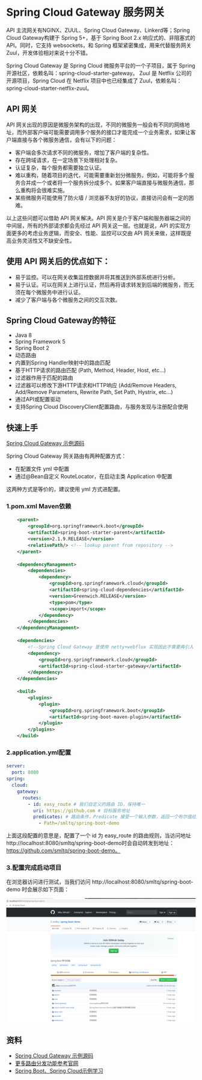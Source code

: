 # Spring Cloud Gateway 服务网关

API 主流网关有NGINX、ZUUL、Spring Cloud Gateway、Linkerd等；Spring Cloud Gateway构建于 Spring 5+，基于 Spring Boot 2.x 响应式的、非阻塞式的 API。同时，它支持 websockets，和 Spring 框架紧密集成，用来代替服务网关Zuul，开发体验相对来说十分不错。

Spring Cloud Gateway 是 Spring Cloud 微服务平台的一个子项目，属于 Spring 开源社区，依赖名叫：spring-cloud-starter-gateway。
Zuul 是 Netflix 公司的开源项目，Spring Cloud 在 Netflix 项目中也已经集成了 Zuul，依赖名叫：spring-cloud-starter-netflix-zuul。

## API 网关

API 网关出现的原因是微服务架构的出现，不同的微服务一般会有不同的网络地址，而外部客户端可能需要调用多个服务的接口才能完成一个业务需求，如果让客户端直接与各个微服务通信，会有以下的问题：

- 客户端会多次请求不同的微服务，增加了客户端的复杂性。
- 存在跨域请求，在一定场景下处理相对复杂。
- 认证复杂，每个服务都需要独立认证。
- 难以重构，随着项目的迭代，可能需要重新划分微服务。例如，可能将多个服务合并成一个或者将一个服务拆分成多个。如果客户端直接与微服务通信，那么重构将会很难实施。
- 某些微服务可能使用了防火墙 / 浏览器不友好的协议，直接访问会有一定的困难。

以上这些问题可以借助 API 网关解决。API 网关是介于客户端和服务器端之间的中间层，所有的外部请求都会先经过 API 网关这一层。也就是说，API 的实现方面更多的考虑业务逻辑，而安全、性能、监控可以交由 API 网关来做，这样既提高业务灵活性又不缺安全性。

## 使用 API 网关后的优点如下：

- 易于监控。可以在网关收集监控数据并将其推送到外部系统进行分析。
- 易于认证。可以在网关上进行认证，然后再将请求转发到后端的微服务，而无须在每个微服务中进行认证。
- 减少了客户端与各个微服务之间的交互次数。

## Spring Cloud Gateway的特征

- Java 8
- Spring Framework 5
- Spring Boot 2
- 动态路由
- 内置到Spring Handler映射中的路由匹配
- 基于HTTP请求的路由匹配 (Path, Method, Header, Host, etc…​)
- 过滤器作用于匹配的路由
- 过滤器可以修改下游HTTP请求和HTTP响应 (Add/Remove Headers, Add/Remove Parameters, Rewrite Path, Set Path, Hystrix, etc…​)
- 通过API或配置驱动
- 支持Spring Cloud DiscoveryClient配置路由，与服务发现与注册配合使用

## 快速上手

[Spring Cloud Gateway 示例源码](https://github.com/smltq/spring-boot-demo/blob/master/cloud-gateway)

Spring Cloud Gateway 网关路由有两种配置方式：

- 在配置文件 yml 中配置
- 通过@Bean自定义 RouteLocator，在启动主类 Application 中配置

这两种方式是等价的，建议使用 yml 方式进配置。

### 1.pom.xml Maven依赖

```xml
    <parent>
        <groupId>org.springframework.boot</groupId>
        <artifactId>spring-boot-starter-parent</artifactId>
        <version>2.1.9.RELEASE</version>
        <relativePath/> <!-- lookup parent from repository -->
    </parent>

    <dependencyManagement>
        <dependencies>
            <dependency>
                <groupId>org.springframework.cloud</groupId>
                <artifactId>spring-cloud-dependencies</artifactId>
                <version>Greenwich.RELEASE</version>
                <type>pom</type>
                <scope>import</scope>
            </dependency>
        </dependencies>
    </dependencyManagement>

    <dependencies>
        <!--Spring Cloud Gateway 是使用 netty+webflux 实现因此不需要再引入 web 模块-->
        <dependency>
            <groupId>org.springframework.cloud</groupId>
            <artifactId>spring-cloud-starter-gateway</artifactId>
        </dependency>
    </dependencies>

    <build>
        <plugins>
            <plugin>
                <groupId>org.springframework.boot</groupId>
                <artifactId>spring-boot-maven-plugin</artifactId>
            </plugin>
        </plugins>
    </build>
```

### 2.application.yml配置

```yaml
server:
  port: 8080
spring:
  cloud:
    gateway:
      routes:
        - id: easy_route # 我们自定义的路由 ID，保持唯一
          uri: https://github.com # 目标服务地址
          predicates: # 路由条件，Predicate 接受一个输入参数，返回一个布尔值结果。该接口包含多种默认方法来将
            - Path=/smltq/spring-boot-demo
```
上面这段配置的意思是，配置了一个 id 为 easy_route 的路由规则，当访问地址 http://localhost:8080/smltq/spring-boot-demo时会自动转发到地址：https://github.com/smltq/spring-boot-demo。

### 3.配置完成启动项目

在浏览器访问进行测试，当我们访问 http://localhost:8080/smltq/spring-boot-demo 时会展示如下页面：

![路由效果](routes.png)

## 资料

- [Spring Cloud Gateway 示例源码](https://github.com/smltq/spring-boot-demo/blob/master/cloud-gateway)
- [更多路由分发功能参考官网](https://cloud.spring.io/spring-cloud-static/Greenwich.SR1/single/spring-cloud.html#_spring_cloud_gateway)
- [Spring Boot、Spring Cloud示例学习](https://github.com/smltq/spring-boot-demo)
